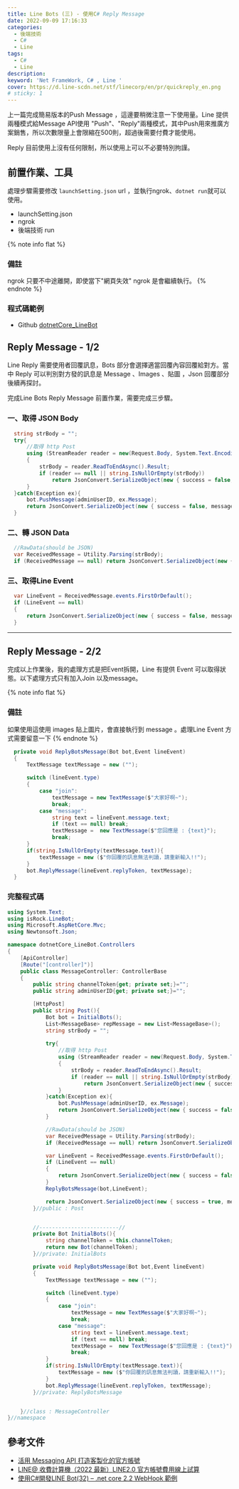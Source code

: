```yaml
---
title: Line Bots (三) - 使用C# Reply Message
date: 2022-09-09 17:16:33
categories: 
  - 後端技術
  - C#
  - Line
tags: 
  - C#
  - Line
description:
keyword: 'Net FrameWork, C# , Line '
cover: https://d.line-scdn.net/stf/linecorp/en/pr/quickreply_en.png
# sticky: 1
---
```


上一篇完成簡易版本的Push Message ，這邊要稍微注意一下使用量。Line 提供兩種模式給Message API使用 "Push"、"Reply"兩種模式，其中Push用來推廣方案銷售，所以次數限量上會限縮在500則，超過後需要付費才能使用。

Reply 目前使用上沒有任何限制，所以使用上可以不必要特別拘謹。

## 前置作業、工具
處理步驟需要修改 ```launchSetting.json``` url ，並執行ngrok、```dotnet run```就可以使用。 
- launchSetting.json
- ngrok 
- 後端技術 run


{% note info flat %}
### 備註
ngrok 只要不中途離開，即使當下"網頁失效" ngrok 是會繼續執行。
{% endnote %}

### 程式碼範例
- Github [dotnetCore_LineBot](https://github.com/JontCont/dotnetCore_LineBot)


## Reply Message - 1/2
Line Reply 需要使用者回覆訊息，Bots 部分會選擇適當回覆內容回覆給對方。當中 Reply 可以判別對方發的訊息是 Message 、Images 、貼圖 ，Json 回覆部分後續再探討。

完成Line Bots Reply Message 前置作業，需要完成三步驟。
### 一、取得 JSON Body
```cs
  string strBody = "";
  try{
      //取得 http Post 
      using (StreamReader reader = new(Request.Body, System.Text.Encoding.UTF8))
      {
          strBody = reader.ReadToEndAsync().Result;
          if (reader == null || string.IsNullOrEmpty(strBody))
              return JsonConvert.SerializeObject(new { success = false, message = "error : message empty " });
      }
  }catch(Exception ex){
      bot.PushMessage(adminUserID, ex.Message);
      return JsonConvert.SerializeObject(new { success = false, message = ex.Message });
  }
```

### 二、轉 JSON Data
```cs
  //RawData(should be JSON)
  var ReceivedMessage = Utility.Parsing(strBody);
  if (ReceivedMessage == null) return JsonConvert.SerializeObject(new { success = false, message = "error : message empty " });
```

### 三、取得Line Event
```cs
  var LineEvent = ReceivedMessage.events.FirstOrDefault();
  if (LineEvent == null)
  {
      return JsonConvert.SerializeObject(new { success = false, message = "error : not found event ! " });
  }
```
---
## Reply Message - 2/2
完成以上作業後，我的處理方式是把Event拆開，Line 有提供 Event 可以取得狀態。以下處理方式只有加入Join 以及message。

{% note info flat %}
### 備註
如果使用這使用 images 貼上圖片，會直接執行到 message 。處理Line Event 方式需要留意一下
{% endnote %}
```cs
  private void ReplyBotsMessage(Bot bot,Event lineEvent)
  {
      TextMessage textMessage = new ("");

      switch (lineEvent.type)
      {
          case "join":
              textMessage = new TextMessage($"大家好啊~");
              break;
          case "message":
              string text = lineEvent.message.text;
              if (text == null) break;
              textMessage =  new TextMessage($"您回應是 : {text}");
              break;
      }
      if(string.IsNullOrEmpty(textMessage.text)){
          textMessage = new ($"你回覆的訊息無法判讀，請重新輸入!!");
      }
      bot.ReplyMessage(lineEvent.replyToken, textMessage);
  }
```

### 完整程式碼
```cs
using System.Text;
using isRock.LineBot;
using Microsoft.AspNetCore.Mvc;
using Newtonsoft.Json;

namespace dotnetCore_LineBot.Controllers
{
    [ApiController]
    [Route("[controller]")]
    public class MessageController: ControllerBase
    {
        public string channelToken{get; private set;}="";
        public string adminUserID{get; private set;}="";

        [HttpPost]
        public string Post(){
            Bot bot = InitialBots();
            List<MessageBase> repMessage = new List<MessageBase>();
            string strBody = "";
            
            try{
                //取得 http Post 
                using (StreamReader reader = new(Request.Body, System.Text.Encoding.UTF8))
                {
                    strBody = reader.ReadToEndAsync().Result;
                    if (reader == null || string.IsNullOrEmpty(strBody))
                        return JsonConvert.SerializeObject(new { success = false, message = "error : message empty " });
                }
            }catch(Exception ex){
                bot.PushMessage(adminUserID, ex.Message);
                return JsonConvert.SerializeObject(new { success = false, message = ex.Message });
            }

            //RawData(should be JSON)
            var ReceivedMessage = Utility.Parsing(strBody);
            if (ReceivedMessage == null) return JsonConvert.SerializeObject(new { success = false, message = "error : message empty " });

            var LineEvent = ReceivedMessage.events.FirstOrDefault();
            if (LineEvent == null)
            {
                return JsonConvert.SerializeObject(new { success = false, message = "error : not found event ! " });
            }
            ReplyBotsMessage(bot,LineEvent);

            return JsonConvert.SerializeObject(new { success = true, message = "" });
        }//public : Post


        //-------------------------//
        private Bot InitialBots(){
            string channelToken = this.channelToken;
            return new Bot(channelToken);
        }//private: InitialBots

        private void ReplyBotsMessage(Bot bot,Event lineEvent)
        {
            TextMessage textMessage = new ("");

            switch (lineEvent.type)
            {
                case "join":
                    textMessage = new TextMessage($"大家好啊~");
                    break;
                case "message":
                    string text = lineEvent.message.text;
                    if (text == null) break;
                    textMessage =  new TextMessage($"您回應是 : {text}");
                    break;
            }
            if(string.IsNullOrEmpty(textMessage.text)){
                textMessage = new ($"你回覆的訊息無法判讀，請重新輸入!!");
            }
            bot.ReplyMessage(lineEvent.replyToken, textMessage);
        }//private: ReplyBotsMessage


    }//class : MessageController
}//namespace
```

## 參考文件
- [活用 Messaging API 打造客製化的官方帳號](https://tw.linebiz.com/e-learning/oa/Messaging-API-application/)
- [LINE@ 收費計算機（2022 最新）LINE2.0 官方帳號費用線上試算](https://blog.omnichat.ai/2020/01/line-2-0-official-account-pricing/)
- [使用C#開發LINE Bot(32) – .net core 2.2 WebHook 範例](http://studyhost.blogspot.com/2019/07/cline-bot32-net-core-22-webhook.html)

